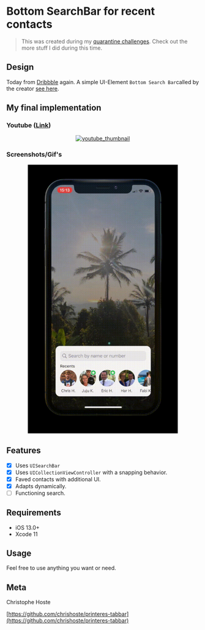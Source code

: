 # Bottom SearchBar for recent contacts

> This was created during my [quarantine challenges](https://github.com/chrishoste/quarantine-challenge). Check out the more stuff I did during this time.

## Design
Today from [Dribbble](https://www.dribbble.com/) again. A simple UI-Element `Bottom Search Bar`called by the creator [see here](https://dribbble.com/shots/5947654-Bottom-Search-Bar/). 

## My final implementation
### Youtube ([Link](https://youtu.be/8vsopGoOOug))
<p align="center">
  <a href="https://youtu.be/8vsopGoOOug">
    <img alt="youtube_thumbnail" src="https://img.youtube.com/vi/8vsopGoOOug/0.jpg" width="300" />
  </a>
</p>

### Screenshots/Gif's

<p align="center">
  <img height="700" src="https://github.com/chrishoste/bottom-search-bar/blob/master/Capture.gif">
</p>

## Features

- [x] Uses `UISearchBar`
- [x] Uses `UICollectionViewController` with a snapping behavior.
- [x] Faved contacts with additional UI.
- [x] Adapts dynamically.
- [ ] Functioning search.

## Requirements

- iOS 13.0+
- Xcode 11

## Usage

Feel free to use anything you want or need.

## Meta

Christophe Hoste

[https://github.com/chrishoste/printeres-tabbar](https://github.com/chrishoste/printeres-tabbar)
